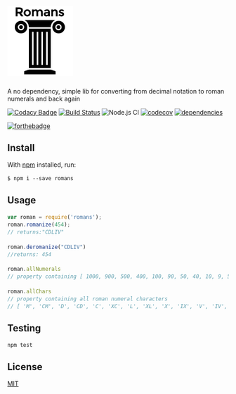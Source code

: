 <h1><a href="https://github.com/qbunt/romans" target="_blank"><img width="150" src="logo.png"></a></h1>

A no dependency, simple lib for converting from decimal notation to roman numerals and back again

[![Codacy Badge](https://api.codacy.com/project/badge/Grade/3642e8e1b1b940ce8faa04bb7083f0fb)](https://app.codacy.com/app/qbunt/romans?utm_source=github.com&utm_medium=referral&utm_content=qbunt/romans&utm_campaign=Badge_Grade_Dashboard)
[![Build Status](https://travis-ci.org/qbunt/romans.svg?branch=master)](https://travis-ci.org/qbunt/romans)
![Node.js CI](https://github.com/qbunt/romans/workflows/Node.js%20CI/badge.svg)
[![codecov](https://codecov.io/gh/qbunt/romans/branch/master/graph/badge.svg?token=kD6QSvKfTe)](https://codecov.io/gh/qbunt/romans)
[![dependencies](https://david-dm.org/qbunt/romans.svg) ](https://david-dm.org/)

[![forthebadge](https://forthebadge.com/images/badges/you-didnt-ask-for-this.svg)](https://forthebadge.com)

## Install
With [npm](https://npmjs.org/) installed, run:
    
    $ npm i --save romans

## Usage
```js
var roman = require('romans');
roman.romanize(454);
// returns:"CDLIV"

roman.deromanize("CDLIV")
//returns: 454

roman.allNumerals
// property containing [ 1000, 900, 500, 400, 100, 90, 50, 40, 10, 9, 5, 4, 1 ]

roman.allChars
// property containing all roman numeral characters
// [ 'M', 'CM', 'D', 'CD', 'C', 'XC', 'L', 'XL', 'X', 'IX', 'V', 'IV', 'I' ]

```
## Testing

```shell
npm test
```
    


## License
[MIT](./LICENSE)

